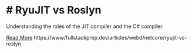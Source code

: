 # # RyuJIT vs Roslyn

Understanding the roles of the JIT compiler and the C# compiler.

[Read More](https://www/fullstackprep.dev/articles/webd/netcore/ryujit-vs-roslyn) https://www/fullstackprep.dev/articles/webd/netcore/ryujit-vs-roslyn